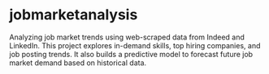 # jobmarketanalysis
Analyzing job market trends using web-scraped data from Indeed and LinkedIn. This project explores in-demand skills, top hiring companies, and job posting trends. It also builds a predictive model to forecast future job market demand based on historical data.
